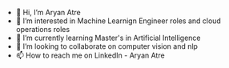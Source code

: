   - 👋 Hi, I’m Aryan Atre
- 👀 I’m interested in Machine Learnign Engineer roles and cloud operations roles
- 🌱 I’m currently learning Master's in Artificial Intelligence
- 💞️ I’m looking to collaborate on computer vision and nlp
- 📫 How to reach me on LinkedIn - Aryan Atre 

<!---
atrearyanuf/atrearyanuf is a ✨ special ✨ repository because its `README.md` (this file) appears on your GitHub profile.
You can click the Preview link to take a look at your changes.
--->
